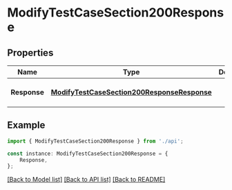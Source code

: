 # ModifyTestCaseSection200Response


## Properties

Name | Type | Description | Notes
------------ | ------------- | ------------- | -------------
**Response** | [**ModifyTestCaseSection200ResponseResponse**](ModifyTestCaseSection200ResponseResponse.md) |  | [optional] [default to undefined]

## Example

```typescript
import { ModifyTestCaseSection200Response } from './api';

const instance: ModifyTestCaseSection200Response = {
    Response,
};
```

[[Back to Model list]](../README.md#documentation-for-models) [[Back to API list]](../README.md#documentation-for-api-endpoints) [[Back to README]](../README.md)
